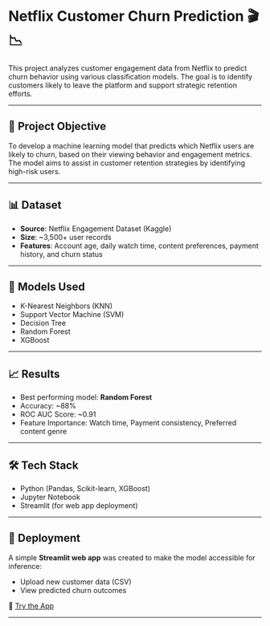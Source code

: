 # Netflix Customer Churn Prediction 🎬📉

This project analyzes customer engagement data from Netflix to predict churn behavior using various classification models. The goal is to identify customers likely to leave the platform and support strategic retention efforts.

---

## 📌 Project Objective

To develop a machine learning model that predicts which Netflix users are likely to churn, based on their viewing behavior and engagement metrics. The model aims to assist in customer retention strategies by identifying high-risk users.

---

## 📊 Dataset

- **Source**: Netflix Engagement Dataset (Kaggle)
- **Size**: ~3,500+ user records
- **Features**: Account age, daily watch time, content preferences, payment history, and churn status

---

## 🧠 Models Used

- K-Nearest Neighbors (KNN)  
- Support Vector Machine (SVM)  
- Decision Tree  
- Random Forest  
- XGBoost  

---

## 📈 Results

- Best performing model: **Random Forest**  
- Accuracy: ~88%  
- ROC AUC Score: ~0.91  
- Feature Importance: Watch time, Payment consistency, Preferred content genre

---

## 🛠️ Tech Stack

- Python (Pandas, Scikit-learn, XGBoost)
- Jupyter Notebook
- Streamlit (for web app deployment)

---

## 🚀 Deployment

A simple **Streamlit web app** was created to make the model accessible for inference:
- Upload new customer data (CSV)
- View predicted churn outcomes

🔗 [Try the App](https://huggingface.co/spaces/rezaagassi1/Netflix_churn)


---


